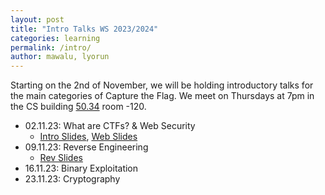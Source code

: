 ```yaml
---
layout: post
title: "Intro Talks WS 2023/2024"
categories: learning
permalink: /intro/
author: mawalu, lyorun
---
```


Starting on the 2nd of November, we will be holding introductory talks for the main categories of Capture the Flag.
We meet on Thursdays at 7pm in the CS building [50.34](https://www.kit.edu/campusplan/) room -120.

 * 02.11.23: What are CTFs? & Web Security
    * [Intro Slides](/talks/2023-11-02-intro/slides.pdf), [Web Slides](/talks/2023-11-02-webintro/slides.pdf)
 * 09.11.23: Reverse Engineering
    * [Rev Slides](/talks/2023-11-09-revintro/slides.pdf)
 * 16.11.23: Binary Exploitation
 * 23.11.23: Cryptography

